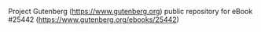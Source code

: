 Project Gutenberg (https://www.gutenberg.org) public repository for eBook #25442 (https://www.gutenberg.org/ebooks/25442)
